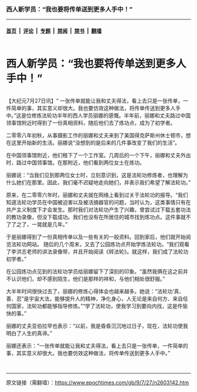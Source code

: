 ### 西人新学员：“我也要将传单送到更多人手中！”

---

#### [首页](../../../..?n2603142) &nbsp;|&nbsp; [评论](../../../../../epoch-comment?n2603142) &nbsp;|&nbsp; [专题](../../../../../epoch-special?n2603142) &nbsp;|&nbsp; [禁闻](../../../../../epoch-news?n2603142) &nbsp;|&nbsp; [禁书](../../../../../books?n2603142) &nbsp;|&nbsp; [翻墙](https://github.com/gfw-breaker/nogfw/blob/master/README.md?n2603142)


<div class="column" id="artbody" itemprop="articleBody">
 <div class="whitebg">
  <div class="column">
   <div class="arttop mbottom20">
    <h1 class="title">
     西人新学员：“我也要将传单送到更多人手中！”
    </h1>
   </div>
  </div>
  <!-- article content begin -->
  <p>
   【大纪元7月27日讯】“ 一张传单就能让我和丈夫得法，看上去只是一张传单，一件简单的事，其实意义却很大。我也要仿效这种做法，将传单传送到更多人手中。”这是位修炼法轮功半年的西人学员丽娜的感慨。半年前，丽娜和丈夫路过中国领事馆附近时得到了一份真相资料，随后他们去了炼功点，成为了初学者。
  </p>
  <p>
   二零零八年初秋，从事摄影工作的丽娜和丈夫来到了美国得克萨斯州休士顿市，想在这里开始新的生活。丽娜说“没想到的是后来的几件事改变了我们的生活”。
  </p>
  <p>
   在中国领事馆附近，他们租下了一个工作室。几周后的一个下午，丽娜和丈夫外出时，路过中国领事馆。在那附近，他们看到两位女士在炼功。
  </p>
  <p>
   丽娜说：“当我们见到那两位女士时，立刻意识到，这是法轮功修炼者，也理解为什么她们在那里。因此，我们毫不迟疑地走向她们，并表示我们希望了解法轮功。”
  </p>
  <p>
   原来，在二零零六年时，丽娜和丈夫就在网络上看到过关于法轮功的报导。“我们知道法轮功学员在中国被迫害以及被活摘器官的问题，当时认为，这类事情只有在共产主义制度下才会发生。那时我们对法轮功产生了兴趣，曾尝试过下载五套功法的教功录像，但没下载成功。我们也没有在所居住的城市找到炼功点。这件事就不了了之了，一晃就是几年。”
  </p>
  <p>
   于是丽娜得到了一份真相传单以及一些有关的一般资料。回到家后，他们就开始阅览法轮功网站。 随后的几个周末，又去了公园炼功点开始学炼法轮功。“我们观看了李洪志老师的讲法录像带，并且开始阅读《转法轮》。就这样，我们成了法轮功初学者。”
  </p>
  <p>
   在公园炼功点见到的法轮功学员给丽娜留下了深刻的印象。“虽然我俩在这之前并不认识他们，却不感到陌生，他们是那样的祥和，与他们相处很舒服。”
  </p>
  <p>
   大半年时间很快过去了，丽娜的修炼心得体会也越来越多。她说：“法轮功‘真、善、忍”是宇宙大法，能够提升人的精神，净化身心，人无论是来自何方、来自任何国家，法轮功都能够指导修炼。”“学了法轮功，使我学习到要向内找，这是件愉快的事。”
  </p>
  <p>
   丽娜的丈夫亚伯拉罕也表示：“以前，我是昏昏沉沉地过日子，现在，法轮功使我明白了人生的真谛。”
  </p>
  <p>
   丽娜还表示：“一张传单就能让我和丈夫得法，看上去只是一张传单，一件简单的事，其实意义却很大。我也要仿效这种做法，将传单传送到更多人手中。”
   <font color="#ffffff">
    (http://www.dajiyuan.com)
   </font>
  </p>
  <!-- article content end -->
 </div>
</div>


---

原文链接（需翻墙）：https://www.epochtimes.com/gb/9/7/27/n2603142.htm